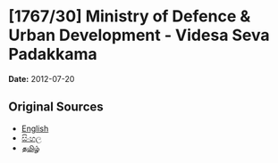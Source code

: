 # [1767/30] Ministry of Defence & Urban Development - Videsa Seva Padakkama

**Date:** 2012-07-20

## Original Sources

- [English](https://documents.gov.lk/view/extra-gazettes/2012/7/1767-30_E.pdf)
- [සිංහල](https://documents.gov.lk/view/extra-gazettes/2012/7/1767-30_S.pdf)
- [தமிழ்](https://documents.gov.lk/view/extra-gazettes/2012/7/1767-30_T.pdf)
